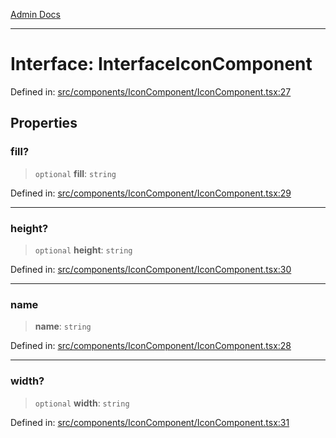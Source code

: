 [Admin Docs](/)

***

# Interface: InterfaceIconComponent

Defined in: [src/components/IconComponent/IconComponent.tsx:27](https://github.com/syedali237/talawa-admin/blob/dd4a08e622d0fa38bcf9758a530e8cdf917dbac8/src/components/IconComponent/IconComponent.tsx#L27)

## Properties

### fill?

> `optional` **fill**: `string`

Defined in: [src/components/IconComponent/IconComponent.tsx:29](https://github.com/syedali237/talawa-admin/blob/dd4a08e622d0fa38bcf9758a530e8cdf917dbac8/src/components/IconComponent/IconComponent.tsx#L29)

***

### height?

> `optional` **height**: `string`

Defined in: [src/components/IconComponent/IconComponent.tsx:30](https://github.com/syedali237/talawa-admin/blob/dd4a08e622d0fa38bcf9758a530e8cdf917dbac8/src/components/IconComponent/IconComponent.tsx#L30)

***

### name

> **name**: `string`

Defined in: [src/components/IconComponent/IconComponent.tsx:28](https://github.com/syedali237/talawa-admin/blob/dd4a08e622d0fa38bcf9758a530e8cdf917dbac8/src/components/IconComponent/IconComponent.tsx#L28)

***

### width?

> `optional` **width**: `string`

Defined in: [src/components/IconComponent/IconComponent.tsx:31](https://github.com/syedali237/talawa-admin/blob/dd4a08e622d0fa38bcf9758a530e8cdf917dbac8/src/components/IconComponent/IconComponent.tsx#L31)
